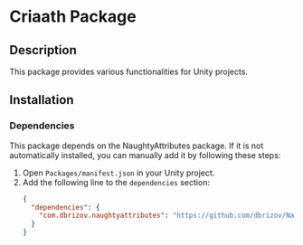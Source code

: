 # Criaath Package

## Description
This package provides various functionalities for Unity projects.

## Installation

### Dependencies
This package depends on the NaughtyAttributes package. If it is not automatically installed, you can manually add it by following these steps:

1. Open `Packages/manifest.json` in your Unity project.
2. Add the following line to the `dependencies` section:
   ```json
   {
     "dependencies": {
       "com.dbrizov.naughtyattributes": "https://github.com/dbrizov/NaughtyAttributes.git#v1.4.3"
     }
   }
